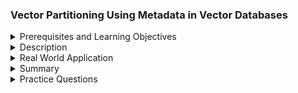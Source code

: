 ### Vector Partitioning Using Metadata in Vector Databases
<details><summary>Prerequisites and Learning Objectives</summary>

#### Prerequisites and Learning Objectives:

**Prerequisites:**
- Understanding of vector databases and their basic concepts.
- Familiarity with metadata and its role in database organization.
- Knowledge of vector partitioning strategies.

**Learning Objectives:**
- Understand the purpose and benefits of vector partitioning using metadata.
- Learn how to associate metadata with vectors for partitioning.
- Explore common techniques for querying and managing partitions based on metadata.

</details>
<details><summary>Description</summary>

#### Description:

**1. Purpose of Vector Partitioning Using Metadata:**
   - Enhance the organization and retrieval of vector data by partitioning vectors based on additional attributes or metadata.
   - Use metadata to create partitions that align with specific criteria or characteristics.

**2. Associating Metadata with Vectors:**
   - Store additional attributes or metadata alongside each vector in the database.
   - Define the metadata schema to capture relevant information for partitioning.

**3. Partitioning Strategies with Metadata:**
   - **Categorical Partitioning:** Create partitions based on categorical metadata, such as product categories, user types, etc.
   - **Numerical Range Partitioning:** Partition vectors based on numerical metadata ranges (e.g., temperature ranges, age groups).
   - **Temporal Partitioning:** Partition vectors based on temporal metadata, such as timestamps.

**4. Querying and Managing Partitions:**
   - Utilize metadata-based queries to retrieve vectors from specific partitions.
   - Dynamically adjust partitioning strategies based on changing metadata values.

**5. Use Cases for Vector Partitioning Using Metadata:**
   - **Customer Segmentation:** Partition vectors of customer profiles based on demographic information.
   - **Geospatial Data:** Partition vectors representing geospatial data based on location metadata.
   - **Dynamic Attribute Changes:** Adapt partitioning based on changes in metadata attributes.

</details>
<details><summary>Real World Application</summary>

#### Real World Application:

**Healthcare Data with Patient Records:**
   - **Scenario:** Managing healthcare data with patient records.
   - **Metadata-Based Partitioning:**
     - Partition patient vectors based on medical conditions or treatment types.
     - Facilitate targeted queries for specific patient groups.

</details>
<details><summary>Summary</summary>

#### Summary:

Vector partitioning using metadata enhances the organization and retrieval of vector data in vector databases. By associating metadata with vectors, it becomes possible to create partitions that align with specific criteria, leading to more efficient query operations.

</details>
<details><summary>Practice Questions</summary>

#### Practice Questions:

1. What is the purpose of vector partitioning using metadata in vector databases?
2. How do you associate metadata with vectors in a vector database?
3. Provide examples of partitioning strategies based on categorical metadata.
4. How can metadata-based queries be used to retrieve vectors from specific partitions?
5. In what real-world scenarios might vector partitioning using metadata be beneficial?

</details>